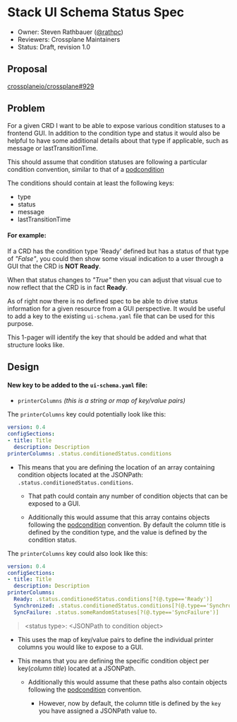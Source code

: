 # Stack UI Schema Status Spec

- Owner: Steven Rathbauer ([@rathpc](https://github.com/rathpc))
- Reviewers: Crossplane Maintainers
- Status: Draft, revision 1.0

## Proposal

[crossplaneio/crossplane#929](https://github.com/crossplaneio/crossplane/issues/929)

## Problem

For a given CRD I want to be able to expose various condition statuses to a frontend GUI. In addition to the condition
type and status it would also be helpful to have some additional details about that type if applicable, such as message
or lastTransitionTime.

This should assume that condition statuses are following a particular condition convention, similar to that of a
[podcondition]

The conditions should contain at least the following keys:
- type
- status
- message
- lastTransitionTime

#### For example:

If a CRD has the condition type 'Ready' defined but has a status of that type of _"False"_, you could then show some
visual indication to a user through a GUI that the CRD is **NOT Ready**.

When that status changes to _"True"_ then you can adjust that visual cue to now reflect that the CRD is in fact **Ready**.

As of right now there is no defined spec to be able to drive status information for a given resource from a GUI
perspective. It would be useful to add a key to the existing `ui-schema.yaml` file that can be used for this purpose.

This 1-pager will identify the key that should be added and what that structure looks like.

## Design

#### New key to be added to the `ui-schema.yaml` file:

- `printerColumns` _(this is a string or map of key/value pairs)_

The `printerColumns` key could potentially look like this:

```yaml
version: 0.4
configSections: 
- title: Title
  description: Description
printerColumns: .status.conditionedStatus.conditions
```

- This means that you are defining the location of an array containing condition objects located at the JSONPath:
`.status.conditionedStatus.conditions`.

  - That path could contain any number of condition objects that can be exposed to a GUI.

  - Additionally this would assume that this array contains objects following the [podcondition] convention. By default
  the column title is defined by the condition type, and the value is defined by the condition status.

The `printerColumns` key could also look like this:

```yaml
version: 0.4
configSections: 
- title: Title
  description: Description
printerColumns:
  Ready: .status.conditionedStatus.conditions[?(@.type=='Ready')]
  Synchronized: .status.conditionedStatus.conditions[?(@.type=='Synchronized')]
  SyncFailure: .status.someRandomStatuses[?(@.type=='SyncFailure')]
```

> \<status type>: \<JSONPath to condition object>

- This uses the map of key/value pairs to define the individual printer columns you would like to expose to a GUI.

- This means that you are defining the specific condition object per key(_column title_) located at a JSONPath.

  - Additionally this would assume that these paths also contain objects following the [podcondition] convention.
  
    - However, now by default, the column title is defined by the `key` you have assigned a JSONPath value to.

[podcondition]: https://kubernetes.io/docs/reference/generated/kubernetes-api/v1.16/#podcondition-v1-core